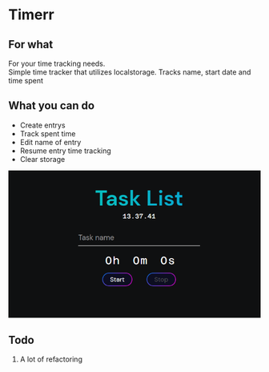 # Timerr

## For what  

For your time tracking needs.  
Simple time tracker that utilizes localstorage.
Tracks name, start date and time spent

## What you can do

- Create entrys
- Track spent time
- Edit name of entry
- Resume entry time tracking  
- Clear storage

![demo image](demo.png)

## Todo  

1. A lot of refactoring
